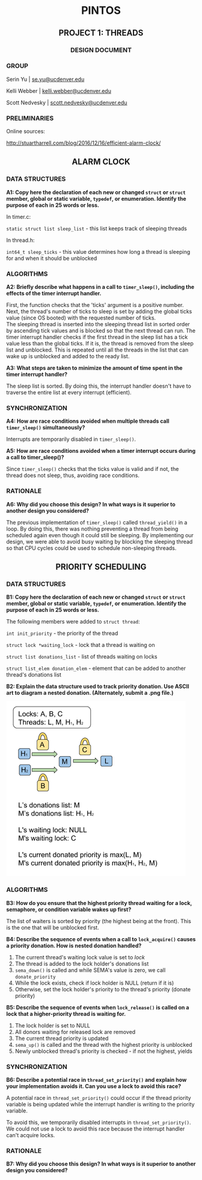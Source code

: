 
<h1 align="center"> PINTOS</h1>
<h2 align="center"> PROJECT 1: THREADS</h2> 
<h3 align="center"> DESIGN DOCUMENT</h3>


### GROUP

Serin Yu | <se.yu@ucdenver.edu>

Kelli Webber | <kelli.webber@ucdenver.edu>

Scott Nedvesky | <scott.nedvesky@ucdenver.edu>

### PRELIMINARIES 

Online sources:

http://stuartharrell.com/blog/2016/12/16/efficient-alarm-clock/

<h2 align="center"> ALARM CLOCK </h2>

### DATA STRUCTURES 

**A1: Copy here the declaration of each new or changed `struct` or
`struct` member, global or static variable, `typedef`, or
enumeration.  Identify the purpose of each in 25 words or less.**

In timer.c:

`static struct list sleep_list` - this list keeps track of sleeping threads 

In thread.h:

`int64_t sleep_ticks` - this value determines how long a thread is sleeping for and 
when it should be unblocked


### ALGORITHMS 

**A2: Briefly describe what happens in a call to `timer_sleep()`,
including the effects of the timer interrupt handler.**

First, the function checks that the 'ticks' argument is a positive number. 
Next, the thread's number of ticks to sleep is set by adding the global ticks value
(since OS booted) with the requested number of ticks.  
The sleeping thread is inserted into the sleeping thread list in sorted order
by ascending tick values and is blocked so that the next thread can run.
The timer interrupt handler checks if the first thread in the sleep list has a
tick value less than the global ticks. If it is, the thread is removed
from the sleep list and unblocked. This is repeated until all the threads
in the list that can wake up is unblocked and added to the ready list.

**A3: What steps are taken to minimize the amount of time spent in
the timer interrupt handler?**

The sleep list is sorted. By doing this, the interrupt handler doesn't 
have to traverse the entire list at every interrupt (efficient). 

### SYNCHRONIZATION 

**A4: How are race conditions avoided when multiple threads call
`timer_sleep()` simultaneously?**

Interrupts are temporarily disabled in `timer_sleep()`.

**A5: How are race conditions avoided when a timer interrupt occurs
during a call to timer_sleep()?**

Since `timer_sleep()` checks that the ticks value is valid and if not,
the thread does not sleep, thus, avoiding race conditions. 

### RATIONALE 

**A6: Why did you choose this design?  In what ways is it superior to
another design you considered?**

The previous implementation of `timer_sleep()` called `thread_yield()` in a loop.
By doing this, there was nothing preventing a thread from being scheduled 
again even though it could still be sleeping. By implementing our design,
we were able to avoid busy waiting by blocking the sleeping thread so that
CPU cycles could be used to schedule non-sleeping threads. 



<h2 align="center"> PRIORITY SCHEDULING </h2>


### DATA STRUCTURES 

**B1: Copy here the declaration of each new or changed `struct` or
`struct` member, global or static variable, `typedef`, or
enumeration.  Identify the purpose of each in 25 words or less.**

The following members were added to `struct thread`:

`int init_priority` - the priority of the thread

`struct lock *waiting_lock` - lock that a thread is waiting on

`struct list donations_list` - list of threads waiting on locks 

`struct list_elem donation_elem` - element that can be added to another thread's donations list 

**B2: Explain the data structure used to track priority donation.
Use ASCII art to diagram a nested donation.  (Alternately, submit a
.png file.)**

![alt text](https://github.com/ucd-os-fuschia-s18/pintos/blob/master/diagram1.png)


### ALGORITHMS 

**B3: How do you ensure that the highest priority thread waiting for
a lock, semaphore, or condition variable wakes up first?**

The list of waiters is sorted by priority (the highest being at the front). This is the one that will be unblocked first. 

**B4: Describe the sequence of events when a call to `lock_acquire()`
causes a priority donation.  How is nested donation handled?**

1) The current thread's waiting lock value is set to *lock*
2) The thread is added to the lock holder's donations list 
3) `sema_down()` is called and while SEMA's value is zero, we call `donate_priority`
4) While the lock exists, check if lock holder is NULL (return if it is)
5) Otherwise, set the lock holder's priority to the thread's priority (donate priority)

**B5: Describe the sequence of events when `lock_release()` is called
on a lock that a higher-priority thread is waiting for.**

1) The lock holder is set to NULL
2) All donors waiting for released lock are removed 
3) The current thread priority is updated
4) `sema_up()` is called and the thread with the highest priority is unblocked
5) Newly unblocked thread's priority is checked - if not the highest, yields

### SYNCHRONIZATION 

**B6: Describe a potential race in `thread_set_priority()` and explain
how your implementation avoids it.  Can you use a lock to avoid
this race?**

A potential race in `thread_set_priority()` could occur if the thread priority variable is 
being updated while the interrupt handler is writing to the priority variable. 

To avoid this, we temporarily disabled interrupts in `thread_set_priority()`. We could not
use a lock to avoid this race because the interrupt handler can't acquire locks. 

### RATIONALE 

**B7: Why did you choose this design?  In what ways is it superior to
another design you considered?**
